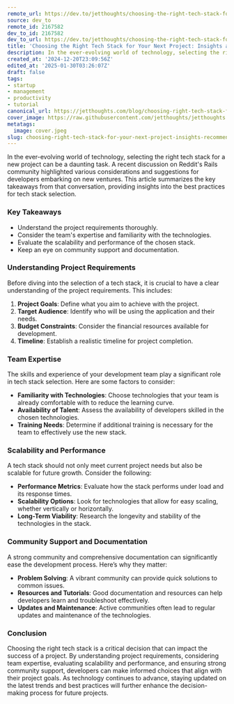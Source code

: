 ```yaml
---
remote_url: https://dev.to/jetthoughts/choosing-the-right-tech-stack-for-your-next-project-insights-and-recommendations-101b
source: dev_to
remote_id: 2167582
dev_to_id: 2167582
dev_to_url: https://dev.to/jetthoughts/choosing-the-right-tech-stack-for-your-next-project-insights-and-recommendations-101b
title: 'Choosing the Right Tech Stack for Your Next Project: Insights and Recommendations'
description: In the ever-evolving world of technology, selecting the right tech stack for a new project can be a...
created_at: '2024-12-20T23:09:56Z'
edited_at: '2025-01-30T03:26:07Z'
draft: false
tags:
- startup
- management
- productivity
- tutorial
canonical_url: https://jetthoughts.com/blog/choosing-right-tech-stack-for-your-next-project-insights-recommendations/
cover_image: https://raw.githubusercontent.com/jetthoughts/jetthoughts.github.io/master/content/blog/choosing-right-tech-stack-for-your-next-project-insights-recommendations/cover.jpeg
metatags:
  image: cover.jpeg
slug: choosing-right-tech-stack-for-your-next-project-insights-recommendations
---
```

In the ever-evolving world of technology, selecting the right tech stack for a new project can be a daunting task. A recent discussion on Reddit's Rails community highlighted various considerations and suggestions for developers embarking on new ventures. This article summarizes the key takeaways from that conversation, providing insights into the best practices for tech stack selection.

### Key Takeaways

*   Understand the project requirements thoroughly.
*   Consider the team's expertise and familiarity with the technologies.
*   Evaluate the scalability and performance of the chosen stack.
*   Keep an eye on community support and documentation.

### Understanding Project Requirements

Before diving into the selection of a tech stack, it is crucial to have a clear understanding of the project requirements. This includes:

1.  **Project Goals**: Define what you aim to achieve with the project.
2.  **Target Audience**: Identify who will be using the application and their needs.
3.  **Budget Constraints**: Consider the financial resources available for development.
4.  **Timeline**: Establish a realistic timeline for project completion.

### Team Expertise

The skills and experience of your development team play a significant role in tech stack selection. Here are some factors to consider:

*   **Familiarity with Technologies**: Choose technologies that your team is already comfortable with to reduce the learning curve.
*   **Availability of Talent**: Assess the availability of developers skilled in the chosen technologies.
*   **Training Needs**: Determine if additional training is necessary for the team to effectively use the new stack.

### Scalability and Performance

A tech stack should not only meet current project needs but also be scalable for future growth. Consider the following:

*   **Performance Metrics**: Evaluate how the stack performs under load and its response times.
*   **Scalability Options**: Look for technologies that allow for easy scaling, whether vertically or horizontally.
*   **Long-Term Viability**: Research the longevity and stability of the technologies in the stack.

### Community Support and Documentation

A strong community and comprehensive documentation can significantly ease the development process. Here’s why they matter:

*   **Problem Solving**: A vibrant community can provide quick solutions to common issues.
*   **Resources and Tutorials**: Good documentation and resources can help developers learn and troubleshoot effectively.
*   **Updates and Maintenance**: Active communities often lead to regular updates and maintenance of the technologies.

### Conclusion

Choosing the right tech stack is a critical decision that can impact the success of a project. By understanding project requirements, considering team expertise, evaluating scalability and performance, and ensuring strong community support, developers can make informed choices that align with their project goals. As technology continues to advance, staying updated on the latest trends and best practices will further enhance the decision-making process for future projects.
